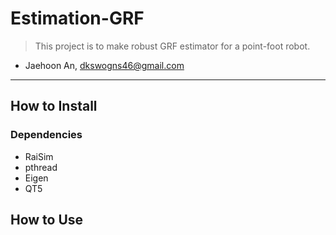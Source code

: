 # Estimation-GRF

>This project is to make robust GRF estimator for a point-foot robot.
- Jaehoon An, [dkswogns46@gmail.com](dkswogns46@gmail.com)
---
## How to Install
### Dependencies
- RaiSim
- pthread
- Eigen
- QT5

## How to Use
